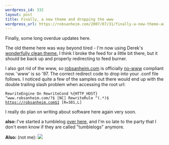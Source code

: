 ```yaml
--- 
wordpress_id: 332
layout: post
title: Finally, a new theme and dropping the www
wordpress_url: https://robsanheim.com/2007/07/31/finally-a-new-theme-and-dropping-the-www/
---
```

Finally, some long overdue updates here.

The old theme here was way beyond tired - I'm now using Derek's <a href="https://powazek.com/posts/516">wonderfully clean theme.</a>  I think I broke the feed for a little bit there, but it should be back up and properly redirecting to feed burner.

I also got rid of the www, so <a title="recursion!!" href="https://robsanheim.com">robsanheim.com</a> is officially <a href="https://no-www.org/">no-www</a> compliant now.  'www' is so '97.  The correct redirect code to drop into your .conf file follows. I noticed quite a few of the samples out there would end up with the double trailing slash problem when accessing the root url:

<code><pre>RewriteEngine On
RewriteCond %{HTTP_HOST} ^www\.robsanheim\.com/?$ [NC]
RewriteRule ^(.*)$ https://robsanheim.com$1 [R=301,L]
</pre></code>

I really do plan on writing about software here again very soon.  

<strong>also: </strong>I've started a tumblelog <a href="https://303.tumblr.com/">over here,</a> and I'm so late to the party that I don't even know if they are called "tumblelogs" anymore.  

<strong>Also:</strong> (not me):
<img src="https://www.patandfran.com/frontPagePics/cima_athf.jpg" />

